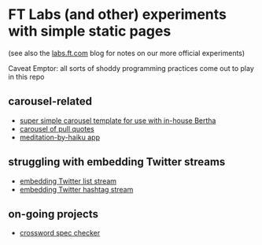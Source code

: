 # FT Labs (and other) experiments with simple static pages

(see also the [labs.ft.com](http://labs.ft.com) blog for notes on our more official experiments)

Caveat Emptor: all sorts of shoddy programming practices come out to play in this repo

## carousel-related

* [super simple carousel template for use with in-house Bertha](https://ftlabs.github.io/pages/carousel.html)
* [carousel of pull quotes](https://ftlabs.github.io/pages/carousel_pullquotes.html)
* [meditation-by-haiku app](https://ftlabs.github.io/pages/meditation.html)


## struggling with embedding Twitter streams

* [embedding Twitter list stream](https://ftlabs.github.io/pages/twitter_list_of_ft_journalists.html)
* [embedding Twitter hashtag stream](https://ftlabs.github.io/pages/twitter_list_of_FTDLW.html)


## on-going projects

* [crossword spec checker](https://ftlabs.github.io/pages/crossword_dsl.html)
